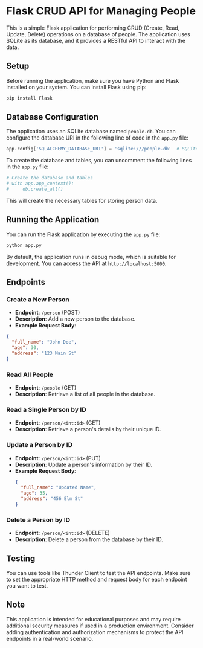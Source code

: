 # Flask CRUD API for Managing People

  This is a simple Flask application for performing CRUD (Create, Read, Update, Delete) operations on a database of people. The application uses SQLite as its database, and it provides a RESTful API to interact with the data.

## Setup

  Before running the application, make sure you have Python and Flask installed on your system. You can install Flask using pip:

  ```bash
  pip install Flask
  ```

## Database Configuration

  The application uses an SQLite database named `people.db`. You can configure the database URI in the following line of code in the `app.py` file:

  ```python
  app.config['SQLALCHEMY_DATABASE_URI'] = 'sqlite:///people.db'  # SQLite database file
  ```

  To create the database and tables, you can uncomment the following lines in the `app.py` file:

  ```python
  # Create the database and tables
  # with app.app_context():
  #     db.create_all()
  ```

  This will create the necessary tables for storing person data.

## Running the Application

  You can run the Flask application by executing the `app.py` file:

  ```bash
  python app.py
  ```

  By default, the application runs in debug mode, which is suitable for development. You can access the API at `http://localhost:5000`.

## Endpoints
  
### Create a New Person
  - **Endpoint**: `/person` (POST)
  - **Description**: Add a new person to the database.
  - **Example Request Body**:
  ```json
  {
    "full_name": "John Doe",
    "age": 30,
    "address": "123 Main St"
  }
  ```

### Read All People
  - **Endpoint**: `/people` (GET)
  - **Description**: Retrieve a list of all people in the database.

### Read a Single Person by ID
  - **Endpoint**: `/person/<int:id>` (GET)
  - **Description**: Retrieve a person's details by their unique ID.

### Update a Person by ID
  - **Endpoint**: `/person/<int:id>` (PUT)
  - **Description**: Update a person's information by their ID.
  - **Example Request Body**:
    ```json
    {
      "full_name": "Updated Name",
      "age": 35,
      "address": "456 Elm St"
    }
    ```

### Delete a Person by ID
  - **Endpoint**: `/person/<int:id>` (DELETE)
  - **Description**: Delete a person from the database by their ID.

## Testing

  You can use tools like Thunder Client to test the API endpoints. Make sure to set the appropriate HTTP method and request body for each endpoint you want to test.

## Note

  This application is intended for educational purposes and may require additional security measures if used in a production environment. Consider adding authentication and authorization mechanisms to protect the API endpoints in a real-world scenario.
